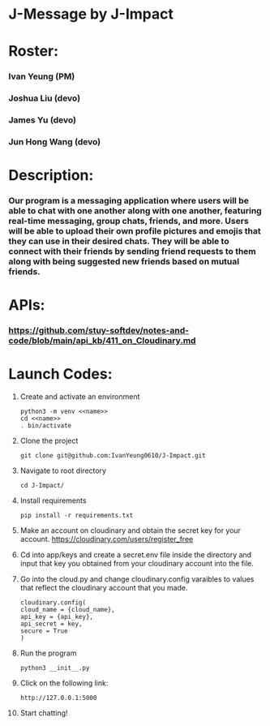 # J-Message by J-Impact

# Roster: 
### Ivan Yeung (PM)
### Joshua Liu (devo)
### James Yu (devo)
### Jun Hong Wang (devo)

# Description: 
### Our program is a messaging application where users will be able to chat with one another along with one another, featuring real-time messaging, group chats, friends, and more. Users will be able to upload their own profile pictures and emojis that they can use in their desired chats. They will be able to connect with their friends by sending friend requests to them along with being suggested new friends based on mutual friends.

# APIs:
### https://github.com/stuy-softdev/notes-and-code/blob/main/api_kb/411_on_Cloudinary.md 

# Launch Codes:
1. Create and activate an environment

    ```
    python3 -m venv <<name>>
    cd <<name>>
    . bin/activate
    ```
2. Clone the project 

    ```
    git clone git@github.com:IvanYeung0610/J-Impact.git
    ```

3. Navigate to root directory

    ``` 
    cd J-Impact/
    ```
4. Install requirements

    ```
    pip install -r requirements.txt
    ```
5. Make an account on cloudinary and obtain the secret key for your account. https://cloudinary.com/users/register_free 

6. Cd into app/keys and create a secret.env file inside the directory and input that key you obtained from your cloudinary account into the file.

7. Go into the cloud.py and change cloudinary.config varaibles to values that reflect the cloudinary account that you made.

    ```
    cloudinary.config(
    cloud_name = {cloud_name}, 
    api_key = {api_key}, 
    api_secret = key,
    secure = True
    )
    ```
8. Run the program

    ``` 
    python3 __init__.py
    ```

9. Click on the following link:
    
    ```
    http://127.0.0.1:5000
    ```

10. Start chatting!

